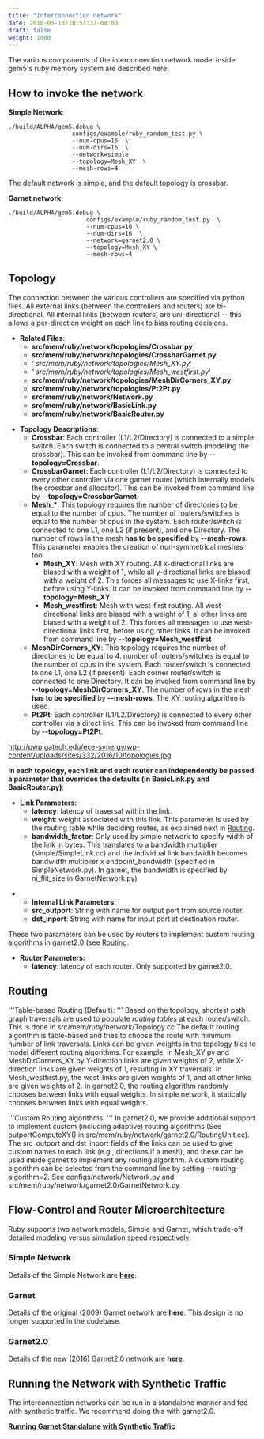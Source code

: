 ```yaml
---
title: "Interconnection network"
date: 2018-05-13T18:51:37-04:00
draft: false
weight: 1000
---
```


The various components of the interconnection network model inside
gem5's ruby memory system are described here.

## How to invoke the network

**Simple Network**:

    ./build/ALPHA/gem5.debug \
                      configs/example/ruby_random_test.py \
                      --num-cpus=16  \
                      --num-dirs=16  \
                      --network=simple
                      --topology=Mesh_XY  \
                      --mesh-rows=4

The default network is simple, and the default topology is crossbar.

**Garnet network**:

```
./build/ALPHA/gem5.debug \
                      configs/example/ruby_random_test.py  \
                      --num-cpus=16 \
                      --num-dirs=16  \
                      --network=garnet2.0 \
                      --topology=Mesh_XY \
                      --mesh-rows=4
```

## Topology

The connection between the various controllers are specified via python
files. All external links (between the controllers and routers) are
bi-directional. All internal links (between routers) are uni-directional
-- this allows a per-direction weight on each link to bias routing
decisions.

  - **Related Files**:
      - **src/mem/ruby/network/topologies/Crossbar.py**
      - **src/mem/ruby/network/topologies/CrossbarGarnet.py**
      - *' src/mem/ruby/network/topologies/Mesh_XY.py*'
      - *' src/mem/ruby/network/topologies/Mesh_westfirst.py*'
      - **src/mem/ruby/network/topologies/MeshDirCorners_XY.py**
      - **src/mem/ruby/network/topologies/Pt2Pt.py**
      - **src/mem/ruby/network/Network.py**
      - **src/mem/ruby/network/BasicLink.py**
      - **src/mem/ruby/network/BasicRouter.py**

<!-- end list -->

  - **Topology Descriptions**:
      - **Crossbar**: Each controller (L1/L2/Directory) is connected to
        a simple switch. Each switch is connected to a central switch
        (modeling the crossbar). This can be invoked from command line
        by **--topology=Crossbar**.
      - **CrossbarGarnet**: Each controller (L1/L2/Directory) is
        connected to every other controller via one garnet router (which
        internally models the crossbar and allocator). This can be
        invoked from command line by **--topology=CrossbarGarnet**.
      - **Mesh_\***: This topology requires the number of directories
        to be equal to the number of cpus. The number of
        routers/switches is equal to the number of cpus in the system.
        Each router/switch is connected to one L1, one L2 (if present),
        and one Directory. The number of rows in the mesh **has to be
        specified** by **--mesh-rows**. This parameter enables the
        creation of non-symmetrical meshes too.
          - **Mesh_XY**: Mesh with XY routing. All x-directional links
            are biased with a weight of 1, while all y-directional links
            are biased with a weight of 2. This forces all messages to
            use X-links first, before using Y-links. It can be invoked
            from command line by **--topology=Mesh_XY**
          - **Mesh_westfirst**: Mesh with west-first routing. All
            west-directional links are biased with a weight of 1, al
            other links are biased with a weight of 2. This forces all
            messages to use west-directional links first, before using
            other links. It can be invoked from command line by
            **--topology=Mesh_westfirst**
      - **MeshDirCorners_XY**: This topology requires the number of
        directories to be equal to 4. number of routers/switches is
        equal to the number of cpus in the system. Each router/switch is
        connected to one L1, one L2 (if present). Each corner
        router/switch is connected to one Directory. It can be invoked
        from command line by **--topology=MeshDirCorners_XY**. The
        number of rows in the mesh **has to be specified** by
        **--mesh-rows**. The XY routing algorithm is used.
      - **Pt2Pt**: Each controller (L1/L2/Directory) is connected to
        every other controller via a direct link. This can be invoked
        from command line by
**--topology=Pt2Pt**.

<http://pwp.gatech.edu/ece-synergy/wp-content/uploads/sites/332/2016/10/topologies.jpg>

**In each topology, each link and each router can independently be
passed a parameter that overrides the defaults (in BasicLink.py and
BasicRouter.py)**:

  - **Link Parameters:**
      - **latency**: latency of traversal within the link.
      - **weight**: weight associated with this link. This parameter is
        used by the routing table while deciding routes, as explained
        next in [Routing](Interconnection_Network#Routing "wikilink").
      - **bandwidth_factor**: Only used by simple network to specify
        width of the link in bytes. This translates to a bandwidth
        multiplier (simple/SimpleLink.cc) and the individual link
        bandwidth becomes bandwidth multiplier x endpoint_bandwidth
        (specified in SimpleNetwork.py). In garnet, the bandwidth is
        specified by ni_flit_size in GarnetNetwork.py)

<!-- end list -->

  -   - **Internal Link Parameters:**
      - **src_outport**: String with name for output port from source
        router.
      - **dst_inport**: String with name for input port at destination
        router.

These two parameters can be used by routers to implement custom routing
algorithms in garnet2.0 (see
[Routing](Interconnection_Network#Routing "wikilink").

  - **Router Parameters:**
      - **latency**: latency of each router. Only supported by
        garnet2.0.

## Routing

'''Table-based Routing (Default): ''' Based on the topology, shortest
path graph traversals are used to populate *routing tables* at each
router/switch. This is done in src/mem/ruby/network/Topology.cc The
default routing algorithm is table-based and tries to choose the route
with minimum number of link traversals. Links can be given weights in
the topology files to model different routing algorithms. For example,
in Mesh_XY.py and MeshDirCorners_XY.py Y-direction links are given
weights of 2, while X-direction links are given weights of 1, resulting
in XY traversals. In Mesh_westfirst.py, the west-links are given
weights of 1, and all other links are given weights of 2. In garnet2.0,
the routing algorithm randomly chooses between links with equal weights.
In simple network, it statically chooses between links with equal
weights.

'''Custom Routing algorithms: ''' In garnet2.0, we provide additional
support to implement custom (including adaptive) routing algorithms (See
outportComputeXY() in src/mem/ruby/network/garnet2.0/RoutingUnit.cc).
The src_outport and dst_inport fields of the links can be used to give
custom names to each link (e.g., directions if a mesh), and these can be
used inside garnet to implement any routing algorithm. A custom routing
algorithm can be selected from the command line by setting
--routing-algorithm=2. See configs/network/Network.py and
src/mem/ruby/network/garnet2.0/GarnetNetwork.py

## Flow-Control and Router Microarchitecture

Ruby supports two network models, Simple and Garnet, which trade-off
detailed modeling versus simulation speed respectively.

### Simple Network

Details of the Simple Network are **[here](simple "wikilink")**.

### Garnet

Details of the original (2009) Garnet network are
**[here](garnet "wikilink")**. This design is no longer supported in the
codebase.

### Garnet2.0

Details of the new (2016) Garnet2.0 network are
**[here](garnet2.0 "wikilink")**.

## Running the Network with Synthetic Traffic

The interconnection networks can be run in a standalone manner and fed
with synthetic traffic. We recommend doing this with garnet2.0.

**[Running Garnet Standalone with Synthetic
Traffic](Garnet_Synthetic_Traffic "wikilink")**
